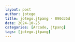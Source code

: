 ```yaml
---
layout: post
author: jotego
title: jotego.jtpang - 090d35d
date: 2024-10-25
categories: [Arcade, jtpang]
tags: [jotego.jtpang]
---
```


